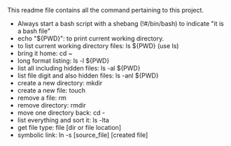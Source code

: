 This readme file contains all the command pertaining to this project.

- Always start a bash script with a shebang (!#/bin/bash) to indicate "it is a bash file"
- echo "${PWD}": to print current working directory.
- to list current working directory files: ls ${PWD} (use ls)
- bring it home: cd ~
- long format listing: ls -l ${PWD}
- list all including hidden files: ls -al ${PWD}
- list file digit and also hidden files: ls -anl ${PWD}
- create a new directory: mkdir
- create a new file: touch
- remove a file: rm
- remove directory: rmdir
- move one directory back: cd -
- list everything and sort it: ls -lta
- get file type: file [dir or file location]
- symbolic link: ln -s [source_file] [created file] 
